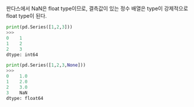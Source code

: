 #

판다스에서 NaN은 float type이므로, 결측값이 있는 정수 배열은 type이 강제적으로 float type이 된다.
```python
print(pd.Series([1,2,3]))
>>>
0    1
1    2
2    3
dtype: int64

print(pd.Series([1,2,3,None]))
>>>
0    1.0
1    2.0
2    3.0
3    NaN
dtype: float64
